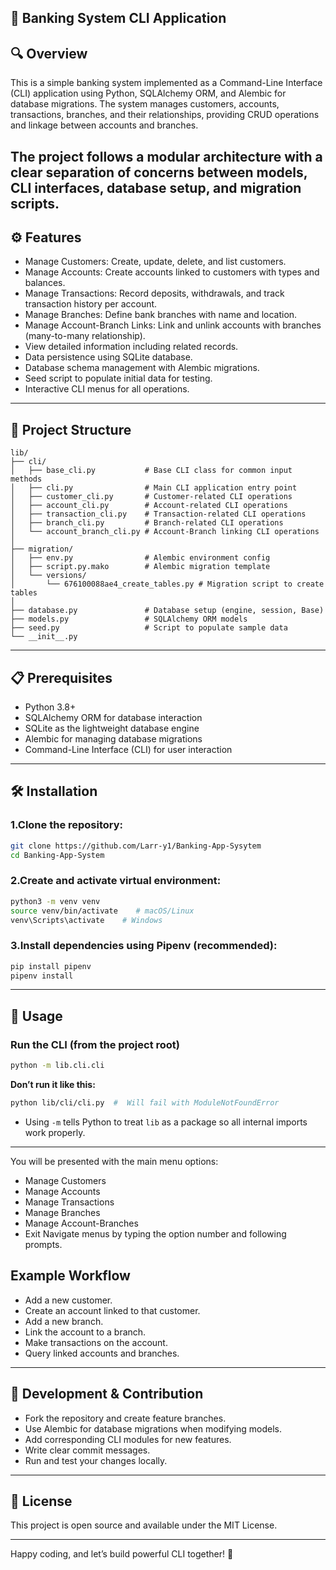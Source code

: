 ## 🏦 Banking System CLI Application

## 🔍 Overview
This is a simple banking system implemented as a Command-Line Interface (CLI) application using Python, SQLAlchemy ORM, and Alembic for database migrations. The system manages customers, accounts, transactions, branches, and their relationships, providing CRUD operations and linkage between accounts and branches.

The project follows a modular architecture with a clear separation of concerns between models, CLI interfaces, database setup, and migration scripts.
 ---

## ⚙️ Features
- Manage Customers: Create, update, delete, and list customers.
- Manage Accounts: Create accounts linked to customers with types and balances.
- Manage Transactions: Record deposits, withdrawals, and track transaction history per account.
- Manage Branches: Define bank branches with name and location.
- Manage Account-Branch Links: Link and unlink accounts with branches (many-to-many relationship).
- View detailed information including related records.
- Data persistence using SQLite database.
- Database schema management with Alembic migrations.
- Seed script to populate initial data for testing.
- Interactive CLI menus for all operations.
---


## 📁 Project Structure

```
lib/
├── cli/
│   ├── base_cli.py           # Base CLI class for common input methods
│   ├── cli.py                # Main CLI application entry point
│   ├── customer_cli.py       # Customer-related CLI operations
│   ├── account_cli.py        # Account-related CLI operations
│   ├── transaction_cli.py    # Transaction-related CLI operations
│   ├── branch_cli.py         # Branch-related CLI operations
│   └── account_branch_cli.py # Account-Branch linking CLI operations
│
├── migration/
│   ├── env.py                # Alembic environment config
│   ├── script.py.mako        # Alembic migration template
│   └── versions/
│       └── 676100088ae4_create_tables.py # Migration script to create tables
│
├── database.py               # Database setup (engine, session, Base)
├── models.py                 # SQLAlchemy ORM models
├── seed.py                   # Script to populate sample data
└── __init__.py
```
---

## 📋 Prerequisites
- Python 3.8+
- SQLAlchemy ORM for database interaction
- SQLite as the lightweight database engine
- Alembic for managing database migrations
- Command-Line Interface (CLI) for user interaction

---

## 🛠 Installation
### 1.Clone the repository:
```bash
git clone https://github.com/Larr-y1/Banking-App-Sysytem
cd Banking-App-System
```
### 2.Create and activate virtual environment:
```bash
python3 -m venv venv
source venv/bin/activate    # macOS/Linux
venv\Scripts\activate    # Windows
```

### 3.Install dependencies using Pipenv (recommended):
```bash
pip install pipenv
pipenv install
```

---


## 🚀 Usage
### Run the CLI (from the project root)
```bash
python -m lib.cli.cli
```

**Don’t run it like this:**  
```bash
python lib/cli/cli.py  #  Will fail with ModuleNotFoundError
```

- Using `-m` tells Python to treat `lib` as a package so all internal imports work properly.

---
You will be presented with the main menu options:
- Manage Customers
- Manage Accounts
- Manage Transactions
- Manage Branches
- Manage Account-Branches
- Exit
Navigate menus by typing the option number and following prompts.

## Example Workflow
- Add a new customer.
- Create an account linked to that customer.
- Add a new branch.
- Link the account to a branch.
- Make transactions on the account.
- Query linked accounts and branches.

---

## 🤝 Development & Contribution
- Fork the repository and create feature branches.
- Use Alembic for database migrations when modifying models.
- Add corresponding CLI modules for new features.
- Write clear commit messages.
- Run and test your changes locally.

---

## 📄 License
This project is open source and available under the MIT License.

---

Happy coding, and let’s build powerful CLI together! 🚀

